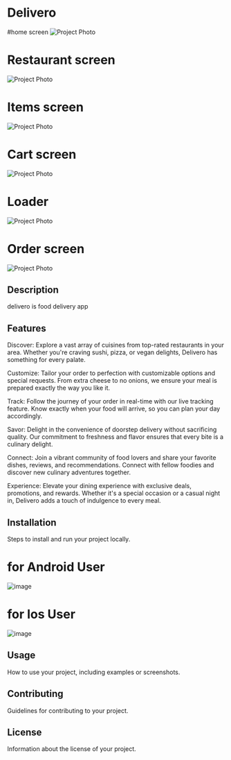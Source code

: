 # Delivero
#home screen
![Project Photo](dhome.jpg)

# Restaurant screen
![Project Photo](dres.jpg)

# Items screen
![Project Photo](ditem.jpg)

# Cart screen
![Project Photo](dcart.jpg)

# Loader
![Project Photo](dloader.jpg)

# Order screen
![Project Photo](dorder.jpg)

## Description
delivero is food delivery app

## Features
Discover: Explore a vast array of cuisines from top-rated restaurants in your area. Whether you're craving sushi, pizza, or vegan delights, Delivero has something for every palate.

Customize: Tailor your order to perfection with customizable options and special requests. From extra cheese to no onions, we ensure your meal is prepared exactly the way you like it.

Track: Follow the journey of your order in real-time with our live tracking feature. Know exactly when your food will arrive, so you can plan your day accordingly.

Savor: Delight in the convenience of doorstep delivery without sacrificing quality. Our commitment to freshness and flavor ensures that every bite is a culinary delight.

Connect: Join a vibrant community of food lovers and share your favorite dishes, reviews, and recommendations. Connect with fellow foodies and discover new culinary adventures together.

Experience: Elevate your dining experience with exclusive deals, promotions, and rewards. Whether it's a special occasion or a casual night in, Delivero adds a touch of indulgence to every meal.

## Installation
Steps to install and run your project locally.
# for Android User
![image](https://github.com/sudip777sharma/delivero/assets/60563255/5cf6ee29-8272-40a3-aeaa-48be93dd9e74)
# for Ios User
![image](https://github.com/sudip777sharma/delivero/assets/60563255/fcfd2e99-e107-4046-a69f-0564533663c4)

## Usage
How to use your project, including examples or screenshots.

## Contributing
Guidelines for contributing to your project.

## License
Information about the license of your project.

